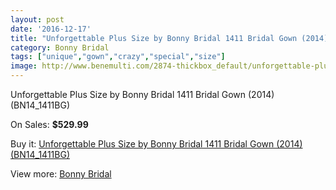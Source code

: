 ```yaml
---
layout: post
date: '2016-12-17'
title: "Unforgettable Plus Size by Bonny Bridal 1411 Bridal Gown (2014) (BN14_1411BG)"
category: Bonny Bridal
tags: ["unique","gown","crazy","special","size"]
image: http://www.benemulti.com/2874-thickbox_default/unforgettable-plus-size-by-bonny-bridal-1411-bridal-gown-2014-bn141411bg.jpg
---
```

Unforgettable Plus Size by Bonny Bridal 1411 Bridal Gown (2014) (BN14_1411BG)

On Sales: **$529.99**
<a href="https://www.benemulti.com/en/bonny-bridalnbsp/1123-unforgettable-plus-size-by-bonny-bridal-1411-bridal-gown-2014-bn141411bg.html"><amp-img layout="responsive" width="600" height="600" src="//www.benemulti.com/2874-thickbox_default/unforgettable-plus-size-by-bonny-bridal-1411-bridal-gown-2014-bn141411bg.jpg" alt="Unforgettable Plus Size by Bonny Bridal 1411 Bridal Gown (2014) (BN14_1411BG) 0" /></a>
<a href="https://www.benemulti.com/en/bonny-bridalnbsp/1123-unforgettable-plus-size-by-bonny-bridal-1411-bridal-gown-2014-bn141411bg.html"><amp-img layout="responsive" width="600" height="600" src="//www.benemulti.com/2875-thickbox_default/unforgettable-plus-size-by-bonny-bridal-1411-bridal-gown-2014-bn141411bg.jpg" alt="Unforgettable Plus Size by Bonny Bridal 1411 Bridal Gown (2014) (BN14_1411BG) 1" /></a>

Buy it: [Unforgettable Plus Size by Bonny Bridal 1411 Bridal Gown (2014) (BN14_1411BG)](https://www.benemulti.com/en/bonny-bridalnbsp/1123-unforgettable-plus-size-by-bonny-bridal-1411-bridal-gown-2014-bn141411bg.html "Unforgettable Plus Size by Bonny Bridal 1411 Bridal Gown (2014) (BN14_1411BG)")

View more: [Bonny Bridal](https://www.benemulti.com/en/16-bonny-bridalnbsp "Bonny Bridal")